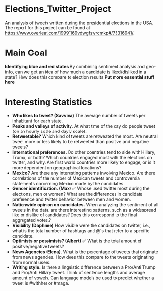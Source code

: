 # Elections_Twitter_Project
An analysis of tweets written during the presidential elections in the USA. The report for this project can be found at https://www.overleaf.com/19991169vdwgfswrcmkp#/73316941/.


# Main Goal
**Identifying blue and red states** By combining sentiment analysis and geo-info, can we get an idea of how much a candidate is liked/disliked in a state? How does this compare to election results 
**Put more essential stuff here** 

# Interesting Statistics 
- **Who likes to tweet? (Savvina)** The average number of tweets per inhabitant for each state.
- **Peaks and valleys of activity.** At what time of the day do people tweet (on an hourly scale and dayly scale). 
- **Retweetable?** Which kind of tweets are retweated the most. Are neutral tweet more or less likely to be retweeted than positive and negative tweets?
- **International preferences.** Do other countries tend to side with Hillary, Trump, or both? Which countries engaged most with the elections on twitter, and why. Are first world countries more likely to engage, or is it more dependent on geographical locations?
- **Mexico?** Are there any interesting patterns involving Mexico. Are there correlations of the number of Mexican tweets and controversial statements corcerning Mexico made by the candidates. 
- **Gender identification. (Max)** ✅ Whose used twitter most during the elections, men or women? What are the differences in candidate preference and twitter behavior between men and women. 
- **Nationwide opinion on candidates.** When analyzing the sentiment of all tweets in the data, are there interesting patterns, such as a widespread like or dislike of candidates? Does this correspond to the final aggregated votes.?
- **Visibility (Daphnee)** How visible were the candidates on twitter, i.e., what is the total number of hashtags and @'s that refer to a specific candidate. 
- **Optimists or pessimists? (Albert)** ✅  What is the total amount of positive/negative tweets?
- **News Agencies (Elena)**. What is the percentage of tweets that originate from news agencies. How does this compare to the tweets originating from normal users. 
- **Writing style.** Is there a linguistic difference between a Pro/Anti Trump and Pro/Anti Hillary tweet. Think of sentence lengths and average amount of vowels. Can language models be used to predict whether a tweet is #withher or #maga.

